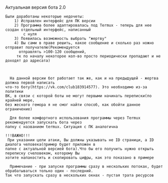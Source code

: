    Актуальная версия бота 2.0

    Были доработаны некоторые недочеты:
        1) Исправлен интерфейс для ПК версии
        2) Программа более адаптировалась под Termux - теперь для нее создан отдельный интерфейс, написанный
            с нуля
        3) Появилась возможность выбрать "жертву"
        4) Вы сами в праве решить, какое сообщение и сколько раз ножно отправит получателю(Рекомендуется
          отправлять >100-120 сообщений,
         тк по началу некоторое кол-во просто периодически пропадают и не доходят до адресата)



      На данной версии бот работает так же, как и на предыдущей - жертва должна первой написать
    что-то боту(https://vk.com/club183914577). Это необходимо из-за политики
    ВК, в связи с которой боты не могут первыми начинать переписки(по крайней мере,
    без жеского гемора я не смог найти способ, как обойти данное ограничение)

      Для более комфортного использования программы через Termux рекомендуется запускать бота через
    папку с названием termux. Ситуация с ПК аналогична

    !!!ВАЖНО!!!
     При указании цели атаки, Вы должны указывать не ID страници, а ID диалога человека(пример будет приложен в
    папке с актуальной версией бота).Что бы его получить нужно открыть переписку счеловеком, которому Вы
    хотите напакостить и скопировать цифры, как это показано в примере
    
      Примечание - при запуске программы сразу в нескольких потоках, будет обрабатываться только один - последний.
    Так что запускать сразу в нескольких окнах - пустая трата ресурсов
    
    
    
